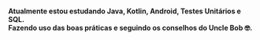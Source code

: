 <h4> <b> Atualmente estou estudando Java, Kotlin, Android, Testes Unitários e SQL. 
<br/>
Fazendo uso das boas práticas e seguindo os conselhos do Uncle Bob 🤓. <b/> <h4/>
  
<!---
Douglas-TI/Douglas-TI is a ✨ special ✨ repository because its `README.md` (this file) appears on your GitHub profile.
You can click the Preview link to take a look at your changes.
--->
